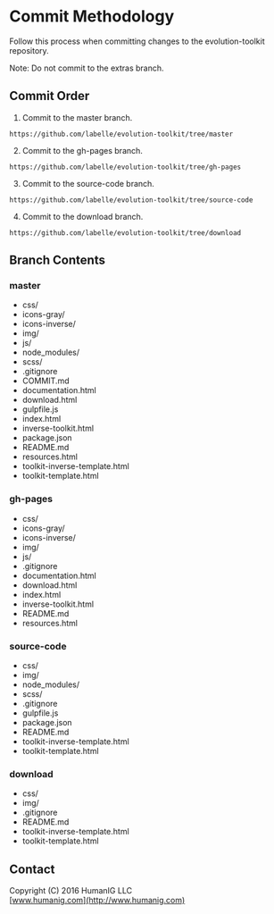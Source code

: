 # Commit Methodology
Follow this process when committing changes to the evolution-toolkit repository.

Note: Do not commit to the extras branch.

## Commit Order

1. Commit to the master branch.

 ```
https://github.com/labelle/evolution-toolkit/tree/master
```

2. Commit to the gh-pages branch.

 ```
https://github.com/labelle/evolution-toolkit/tree/gh-pages
```

3. Commit to the source-code branch.

 ```
https://github.com/labelle/evolution-toolkit/tree/source-code
```

4. Commit to the download branch.

 ```
https://github.com/labelle/evolution-toolkit/tree/download
```

## Branch Contents


### master

* css/
* icons-gray/
* icons-inverse/
* img/
* js/
* node_modules/
* scss/
* .gitignore
* COMMIT.md
* documentation.html
* download.html
* gulpfile.js
* index.html
* inverse-toolkit.html
* package.json
* README.md
* resources.html
* toolkit-inverse-template.html
* toolkit-template.html



### gh-pages

* css/
* icons-gray/
* icons-inverse/
* img/
* js/
* .gitignore
* documentation.html
* download.html
* index.html
* inverse-toolkit.html
* README.md
* resources.html


### source-code

* css/
* img/
* node_modules/
* scss/
* .gitignore
* gulpfile.js
* package.json
* README.md
* toolkit-inverse-template.html
* toolkit-template.html


### download

* css/
* img/
* .gitignore
* README.md
* toolkit-inverse-template.html
* toolkit-template.html


## Contact
Copyright (C) 2016 HumanIG LLC<br>
[www.humanig.com](http://www.humanig.com)<br>